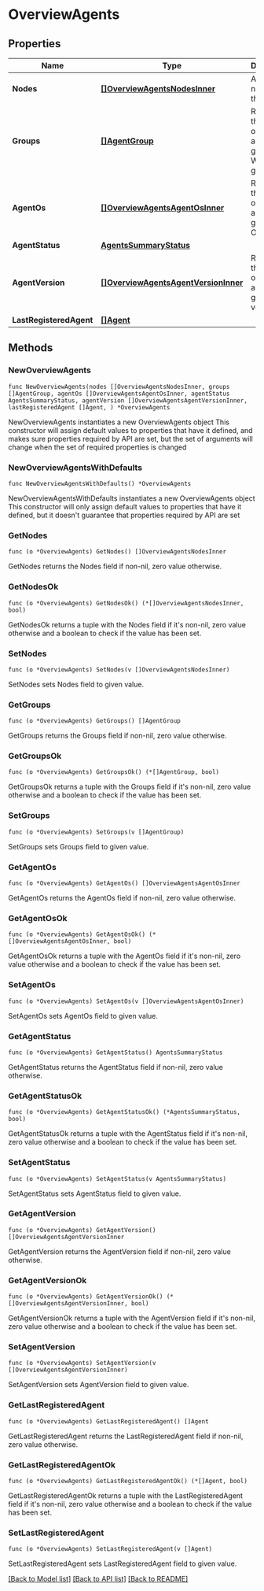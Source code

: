 # OverviewAgents

## Properties

Name | Type | Description | Notes
------------ | ------------- | ------------- | -------------
**Nodes** | [**[]OverviewAgentsNodesInner**](OverviewAgentsNodesInner.md) | Active nodes in the cluster | 
**Groups** | [**[]AgentGroup**](AgentGroup.md) | Recount of the number of Wazuh agents group by Wazuh groups | 
**AgentOs** | [**[]OverviewAgentsAgentOsInner**](OverviewAgentsAgentOsInner.md) | Recount of the number of Wazuh agents group by OS | 
**AgentStatus** | [**AgentsSummaryStatus**](AgentsSummaryStatus.md) |  | 
**AgentVersion** | [**[]OverviewAgentsAgentVersionInner**](OverviewAgentsAgentVersionInner.md) | Recount of the number of Wazuh agents group by version | 
**LastRegisteredAgent** | [**[]Agent**](Agent.md) |  | 

## Methods

### NewOverviewAgents

`func NewOverviewAgents(nodes []OverviewAgentsNodesInner, groups []AgentGroup, agentOs []OverviewAgentsAgentOsInner, agentStatus AgentsSummaryStatus, agentVersion []OverviewAgentsAgentVersionInner, lastRegisteredAgent []Agent, ) *OverviewAgents`

NewOverviewAgents instantiates a new OverviewAgents object
This constructor will assign default values to properties that have it defined,
and makes sure properties required by API are set, but the set of arguments
will change when the set of required properties is changed

### NewOverviewAgentsWithDefaults

`func NewOverviewAgentsWithDefaults() *OverviewAgents`

NewOverviewAgentsWithDefaults instantiates a new OverviewAgents object
This constructor will only assign default values to properties that have it defined,
but it doesn't guarantee that properties required by API are set

### GetNodes

`func (o *OverviewAgents) GetNodes() []OverviewAgentsNodesInner`

GetNodes returns the Nodes field if non-nil, zero value otherwise.

### GetNodesOk

`func (o *OverviewAgents) GetNodesOk() (*[]OverviewAgentsNodesInner, bool)`

GetNodesOk returns a tuple with the Nodes field if it's non-nil, zero value otherwise
and a boolean to check if the value has been set.

### SetNodes

`func (o *OverviewAgents) SetNodes(v []OverviewAgentsNodesInner)`

SetNodes sets Nodes field to given value.


### GetGroups

`func (o *OverviewAgents) GetGroups() []AgentGroup`

GetGroups returns the Groups field if non-nil, zero value otherwise.

### GetGroupsOk

`func (o *OverviewAgents) GetGroupsOk() (*[]AgentGroup, bool)`

GetGroupsOk returns a tuple with the Groups field if it's non-nil, zero value otherwise
and a boolean to check if the value has been set.

### SetGroups

`func (o *OverviewAgents) SetGroups(v []AgentGroup)`

SetGroups sets Groups field to given value.


### GetAgentOs

`func (o *OverviewAgents) GetAgentOs() []OverviewAgentsAgentOsInner`

GetAgentOs returns the AgentOs field if non-nil, zero value otherwise.

### GetAgentOsOk

`func (o *OverviewAgents) GetAgentOsOk() (*[]OverviewAgentsAgentOsInner, bool)`

GetAgentOsOk returns a tuple with the AgentOs field if it's non-nil, zero value otherwise
and a boolean to check if the value has been set.

### SetAgentOs

`func (o *OverviewAgents) SetAgentOs(v []OverviewAgentsAgentOsInner)`

SetAgentOs sets AgentOs field to given value.


### GetAgentStatus

`func (o *OverviewAgents) GetAgentStatus() AgentsSummaryStatus`

GetAgentStatus returns the AgentStatus field if non-nil, zero value otherwise.

### GetAgentStatusOk

`func (o *OverviewAgents) GetAgentStatusOk() (*AgentsSummaryStatus, bool)`

GetAgentStatusOk returns a tuple with the AgentStatus field if it's non-nil, zero value otherwise
and a boolean to check if the value has been set.

### SetAgentStatus

`func (o *OverviewAgents) SetAgentStatus(v AgentsSummaryStatus)`

SetAgentStatus sets AgentStatus field to given value.


### GetAgentVersion

`func (o *OverviewAgents) GetAgentVersion() []OverviewAgentsAgentVersionInner`

GetAgentVersion returns the AgentVersion field if non-nil, zero value otherwise.

### GetAgentVersionOk

`func (o *OverviewAgents) GetAgentVersionOk() (*[]OverviewAgentsAgentVersionInner, bool)`

GetAgentVersionOk returns a tuple with the AgentVersion field if it's non-nil, zero value otherwise
and a boolean to check if the value has been set.

### SetAgentVersion

`func (o *OverviewAgents) SetAgentVersion(v []OverviewAgentsAgentVersionInner)`

SetAgentVersion sets AgentVersion field to given value.


### GetLastRegisteredAgent

`func (o *OverviewAgents) GetLastRegisteredAgent() []Agent`

GetLastRegisteredAgent returns the LastRegisteredAgent field if non-nil, zero value otherwise.

### GetLastRegisteredAgentOk

`func (o *OverviewAgents) GetLastRegisteredAgentOk() (*[]Agent, bool)`

GetLastRegisteredAgentOk returns a tuple with the LastRegisteredAgent field if it's non-nil, zero value otherwise
and a boolean to check if the value has been set.

### SetLastRegisteredAgent

`func (o *OverviewAgents) SetLastRegisteredAgent(v []Agent)`

SetLastRegisteredAgent sets LastRegisteredAgent field to given value.



[[Back to Model list]](../README.md#documentation-for-models) [[Back to API list]](../README.md#documentation-for-api-endpoints) [[Back to README]](../README.md)


